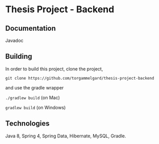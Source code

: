 # Thesis Project - Backend

## Documentation
Javadoc

## Building
In order to build this project, clone the project,

`git clone https://github.com/torgammelgard/thesis-project-backend`

and use the gradle wrapper

`./gradlew build`  (on Mac)

`gradlew build`    (on Windows)

## Technologies

Java 8, Spring 4, Spring Data, Hibernate, MySQL, Gradle. 